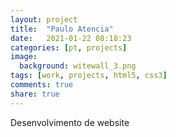```yaml
---
layout: project
title:  "Paulo Atencia"
date:   2021-01-22 08:18:23
categories: [pt, projects]
image:
  background: witewall_3.png
tags: [work, projects, html5, css3]
comments: true
share: true
---
```

Desenvolvimento de website